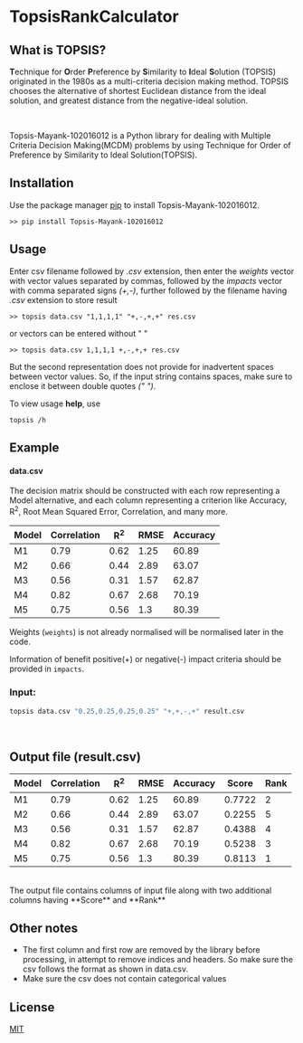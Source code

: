 # TopsisRankCalculator

## What is TOPSIS?

**T**echnique for **O**rder **P**reference by **S**imilarity to **I**deal **S**olution
(TOPSIS) originated in the 1980s as a multi-criteria decision making method.
TOPSIS chooses the alternative of shortest Euclidean distance from the ideal solution,
and greatest distance from the negative-ideal solution.

<br>

Topsis-Mayank-102016012 is a Python library for dealing with Multiple Criteria Decision Making(MCDM) problems by using Technique for Order of Preference by Similarity to Ideal Solution(TOPSIS).

## Installation

Use the package manager [pip](https://pip.pypa.io/en/stable/) to install Topsis-Mayank-102016012.

```
>> pip install Topsis-Mayank-102016012
```

## Usage

Enter csv filename followed by _.csv_ extension, then enter the _weights_ vector with vector values separated by commas, followed by the _impacts_ vector with comma separated signs _(+,-)_, further followed by the filename having _.csv_ extension to store result

```
>> topsis data.csv "1,1,1,1" "+,-,+,+" res.csv
```

or vectors can be entered without " "

```
>> topsis data.csv 1,1,1,1 +,-,+,+ res.csv
```

But the second representation does not provide for inadvertent spaces between vector values. So, if the input string contains spaces, make sure to enclose it between double quotes _(" ")_.

To view usage **help**, use

```
topsis /h
```

## Example

#### data.csv

The decision matrix should be constructed with each row representing a Model alternative, and each column representing a criterion like Accuracy, R<sup>2</sup>, Root Mean Squared Error, Correlation, and many more.

| Model | Correlation | R<sup>2</sup> | RMSE | Accuracy |
| ----- | ----------- | ------------- | ---- | -------- |
| M1    | 0.79        | 0.62          | 1.25 | 60.89    |
| M2    | 0.66        | 0.44          | 2.89 | 63.07    |
| M3    | 0.56        | 0.31          | 1.57 | 62.87    |
| M4    | 0.82        | 0.67          | 2.68 | 70.19    |
| M5    | 0.75        | 0.56          | 1.3  | 80.39    |

Weights (`weights`) is not already normalised will be normalised later in the code.

Information of benefit positive(+) or negative(-) impact criteria should be provided in `impacts`.

### Input:

```python
topsis data.csv "0.25,0.25,0.25,0.25" "+,+,-,+" result.csv
```

<br>

## Output file (result.csv)

| Model | Correlation | R<sup>2</sup> | RMSE | Accuracy | Score  | Rank |
| ----- | ----------- | ------------- | ---- | -------- | ------ | ---- |
| M1    | 0.79        | 0.62          | 1.25 | 60.89    | 0.7722 | 2    |
| M2    | 0.66        | 0.44          | 2.89 | 63.07    | 0.2255 | 5    |
| M3    | 0.56        | 0.31          | 1.57 | 62.87    | 0.4388 | 4    |
| M4    | 0.82        | 0.67          | 2.68 | 70.19    | 0.5238 | 3    |
| M5    | 0.75        | 0.56          | 1.3  | 80.39    | 0.8113 | 1    |

<br>
The output file contains columns of input file along with two additional columns having **Score** and **Rank**

## Other notes

- The first column and first row are removed by the library before processing, in attempt to remove indices and headers. So make sure the csv follows the format as shown in data.csv.
- Make sure the csv does not contain categorical values

## License

[MIT](https://choosealicense.com/licenses/mit/)
